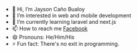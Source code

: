 - 👋 Hi, I’m Jayson Caño Bualoy
- 👀 I’m interested in web and mobile development
- 🌱 I’m currently learning laravel and next.js
- 📫 How to reach me [Facebook](www.facebook.com/profile.php?id=100012294751962) 
- 😄 Pronouns: He/Him/His
- ⚡ Fun fact: There's no exit in programming.

<!---
[Telegram](https://t.me/+1ClwhNCAGkBkYWM1) 

itsmejcb/itsmejcb is a ✨ special ✨ repository because its `README.md` (this file) appears on your GitHub profile.
You can click the Preview link to take a look at your changes.
--->
